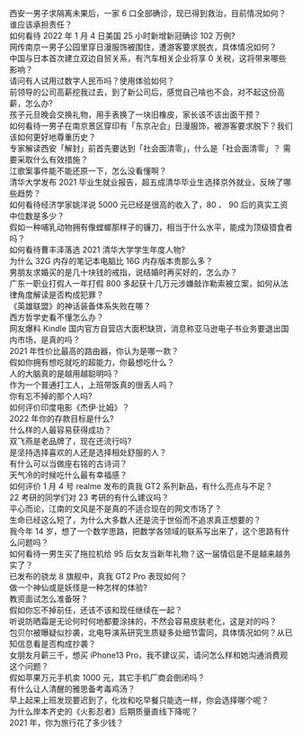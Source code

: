 西安一男子求隔离未果后，一家 6 口全部确诊，现已得到救治，目前情况如何？谁应该承担责任？  
如何看待 2022 年 1 月 4 日美国 25 小时新增新冠确诊 102 万例?  
网传南京一男子公园里穿日漫服饰被围住，遭游客要求脱衣，具体情况如何？  
中国与日本首次建立双边自贸关系，有汽车相关企业将享 0 关税，这将带来哪些影响？  
请问有人试用过数字人民币吗？使用体验如何？  
前领导的公司高薪挖我过去，到了新公司后，感觉自己啥也不会，对不起这份高薪，怎么办?  
孩子元旦晚会交换礼物，用手表换了一块旧橡皮，家长该不该出面干预？  
如何看待一男子在南京景区穿印有「东京卍会」日漫服饰，被游客要求脱下？我们该如何更好地尊重历史？  
专家解读西安「解封」前首先要达到「社会面清零」，什么是「社会面清零」？ 需要采取什么有效措施？  
江歌案事件能不能还原一下，怎么没看懂啊？  
清华大学发布 2021 毕业生就业报告，超五成清华毕业生选择京外就业，反映了哪些趋势？  
如何看待经济学家姚洋说 5000 元已经是很高的收入了，80 、 90 后的真实工资中位数是多少？  
假如一种哺乳动物拥有像螳螂那样子的镰刀，相当于什么水平，能成为顶级猎食者吗？  
如何看待曹丰泽落选 2021 清华大学学生年度人物?  
为什么 32G 内存的笔记本电脑比 16G 内存版本贵那么多？  
男朋友求婚买的是几十块钱的戒指，说结婚时再买好的，怎么办？  
广东一职业打假人一年打假 800 多起获十几万元涉嫌敲诈勒索被立案，如何从法律角度解读是否构成犯罪？  
《英雄联盟》的神话装备体系失败在哪？  
西方哲学史看不懂怎么办？  
网友爆料 Kindle 国内官方自营店大面积缺货，消息称亚马逊电子书业务要退出国内市场，是真的吗？  
2021 年性价比最高的路由器，你认为是哪一款？  
假如你拥有想吃就吃的超能力，你最想吃什么？  
人的大脑真的是越用越聪明吗？  
作为一个普通打工人，上班带饭真的很丢人吗？  
你有忘不掉的那个人吗?  
如何评价印度电影《杰伊·比姆》？  
2022 年你的存款目标是什么?  
什么样的人最容易获得成功？  
双飞燕是老品牌了，现在还流行吗?  
是坚持选择喜欢的人还是选择相处舒服的人？  
有什么可以当做座右铭的古诗词？  
天气冷的时候吃什么最有幸福感？  
如何评价 1 月 4 号 realme 发布的真我 GT2 系列新品，有什么亮点与不足？  
22 考研的同学们对 23 考研的有什么建议吗？  
平心而论，江南的文风是不是真的不适合现在的网文市场了？  
生命已经这么短了，为什么大多数人还是流于世俗而不追求真正想要的？  
我今年 14 岁，想了一个数学思路，把数学各领域的联系写出来了，这个思路有什么问题吗？  
如何看待一男生买了拖拉机给 95 后女友当新年礼物？这一届情侣是不是越来越务实了？  
已发布的骁龙 8 旗舰中，真我 GT2 Pro 表现如何？  
做一个神仙或是妖怪是一种怎样的体验?  
教资面试怎么准备呀？  
假如你忘不掉前任，还该不该和现任继续在一起？  
听说防晒霜是无论何时何地都要涂抹的，不然会容易皮肤老化，这是对的吗？  
包贝尔被曝疑似抄袭，北电导演系研究生质疑多处细节雷同，具体情况如何？从已知信息看是否构成抄袭？  
女朋友月薪三千，想买 iPhone13 Pro，我不建议买，请问怎么样和她沟通消费观这个问题？  
假如苹果万元手机卖 1000 元，其它手机厂商会倒闭吗？  
有什么让人清醒的雅思备考毒鸡汤？  
早上起来上班发现要迟到了，化妆和吃早餐只能选一样，你会选择哪个呢？  
为什么岸本齐史的《火影忍者》后期质量直线下降呢？  
2021 年，你为旅行花了多少钱？  
